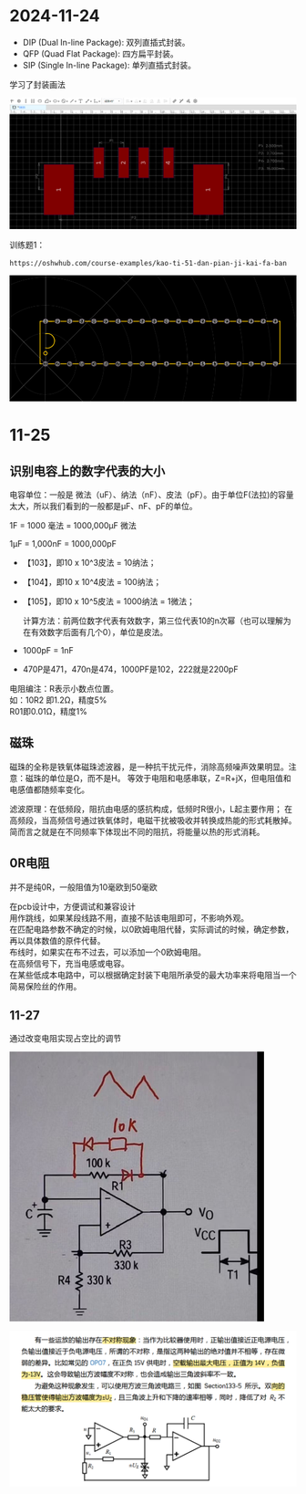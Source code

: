 #  2024-11-24

* DIP (Dual In-line Package): 双列直插式封装。
* QFP (Quad Flat Package): 四方扁平封装。
* SIP (Single In-line Package): 单列直插式封装。

学习了封装画法

![](/picture/img_18.png)

训练题1：
    
    https://oshwhub.com/course-examples/kao-ti-51-dan-pian-ji-kai-fa-ban

![](/picture/img_19.png)

# 11-25

## 识别电容上的数字代表的大小

电容单位：一般是 微法（uF）、纳法（nF）、皮法（pF）。由于单位F(法拉)的容量太大，所以我们看到的一般都是μF、nF、pF的单位。

1F = 1000 毫法 = 1000,000μF 微法

1μF = 1,000nF = 1000,000pF
    
* 【103】，即10 x 10^3皮法 = 10纳法；
* 【104】，即10 x 10^4皮法 = 100纳法；
* 【105】，即10 x 10^5皮法 = 1000纳法 = 1微法；


    计算方法：前两位数字代表有效数字，第三位代表10的n次幂（也可以理解为在有效数字后面有几个0），单位是皮法。

* 1000pF = 1nF
* 470P是471，470n是474，1000PF是102，222就是2200pF

电阻编注：R表示小数点位置。\
如：10R2 即1.2Ω，精度5% \
R01即0.01Ω，精度1%

## 磁珠

磁珠的全称是铁氧体磁珠滤波器，是一种抗干扰元件，消除高频噪声效果明显。注意：磁珠的单位是Ω，而不是H。
等效于电阻和电感串联，Z=R+jX，但电阻值和电感值都随频率变化。

滤波原理：在低频段，阻抗由电感的感抗构成，低频时R很小，L起主要作用；
在高频段，当高频信号通过铁氧体时，电磁干扰被吸收并转换成热能的形式耗散掉。
简而言之就是在不同频率下体现出不同的阻抗，将能量以热的形式消耗。

##  0R电阻

并不是纯0R，一般阻值为10毫欧到50毫欧

在pcb设计中，方便调试和兼容设计\
用作跳线，如果某段线路不用，直接不贴该电阻即可，不影响外观。\
在匹配电路参数不确定的时候，以0欧姆电阻代替，实际调试的时候，确定参数，再以具体数值的原件代替。\
布线时，如果实在布不过去，可以添加一个0欧姆电阻。\
在高频信号下，充当电感或电容。\
在某些低成本电路中，可以根据确定封装下电阻所承受的最大功率来将电阻当一个简易保险丝的作用。

## 11-27

通过改变电阻实现占空比的调节

![](/picture/20.png)

![](/picture/img_20.png)


